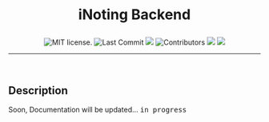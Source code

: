 # <p align="center"> iNoting Backend </p>
<div align="center"> <img src="https://img.shields.io/badge/license-MIT-blue.svg" alt="MIT license." /> <img src="https://img.shields.io/github/last-commit/mahendra-shah/inoting-backend?style=for-each-one&label=Last%20Commit" alt="Last Commit"> <img src="https://img.shields.io/github/stars/mahendra-shah/inoting-backend.svg?style=" />
<img src="https://img.shields.io/github/contributors/mahendra-shah/inoting-backend" alt="Contributors">
<img src="https://img.shields.io/github/forks/mahendra-shah/inoting-backend.svg?style">
<img src="https://img.shields.io/github/issues/mahendra-shah/inoting-backend.svg">
</div>
<hr>
<br>

## Description
Soon, Documentation will be updated... <kbd>in progress</kbd>
